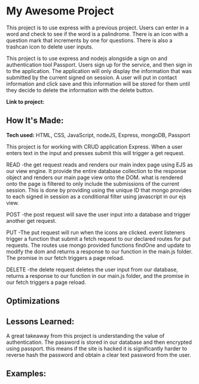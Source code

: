 # My Awesome Project
This project is to use express with a previous project. Users can enter in a word and check to see if the word is a palindrome. There is an icon with a question mark that increments by one for questions. There is also a trashcan icon to delete user inputs. 

This project is to use express and nodejs alongside a sign on and authentication tool Passport. Users sign up for the service, and then sign in to the application. The application will only display the information that was submitted by the current signed on session. A user will put in contact information and click save and this information will be stored for them until they decide to delete the information with the delete button. 

**Link to project:**



## How It's Made:

**Tech used:** HTML, CSS, JavaScript, nodeJS, Express, mongoDB, Passport

This project is for working with CRUD application Express. When a user enters text in the input and presses submit this will trigger a get request. 

READ
-the get request reads and renders our main index page using EJS as our view engine. It provide the entire database collection to the response object and renders our main page view onto the DOM. what is rendered onto the page is filtered to only include the submissions of the current session. This is done by providing using the unique ID that mongo provides to each signed in session as a conditional filter using javascript in our ejs view.

POST
-the post request will save the user input into a database and trigger another get request.

PUT
-The put request will run when the icons are clicked. event listeners trigger a function that submit a fetch request to our declared routes for put requests. The routes use mongo provided functions findOne and update to modify the dom and returns a response to our function in the main.js folder. The promise in our fetch triggers a page reload.   

DELETE
-the delete request deletes the user input from  our database, returns a response to our function in our main.js folder, and the promise in our fetch triggers a page reload.  

## Optimizations



## Lessons Learned:

A great takeaway from this project is understanding the value of authentication. The password is stored in our database and then encrypted using passport. this means if the site is hacked it is significantly harder to reverse hash the password and obtain a clear text password from the user.
## Examples:




